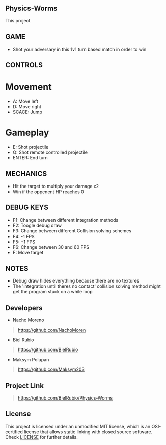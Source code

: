 ## Physics-Worms
This project 

## GAME
- Shot your adversary in this 1v1 turn based match in order to win

## CONTROLS
# Movement
- A: Move left
- D: Move right
- SCACE: Jump

# Gameplay
- E: Shot projectile
- Q: Shot remote controlled projectile
- ENTER: End turn

## MECHANICS
- Hit the target to multiply your damage x2
- Win if the oppenent HP reaches 0

## DEBUG KEYS
- F1: Change between different Integration methods
- F2: Toogle debug draw
- F3: Change between different Collision solving schemes
- F4: -1 FPS
- F5: +1 FPS
- F6: Change between 30 and 60 FPS
- F: Move target

## NOTES
- Debug draw hides everything because there are no textures
- The 'integration until theres no contact' collision solving method might get the program stuck on a while loop

## Developers
- Nacho Moreno 
> https://github.com/NachoMoren
- Biel Rubio
> https://github.com/BielRubio
- Maksym Polupan 
> https://github.com/Maksym203

## Project Link
> https://github.com/BielRubio/Physics-Worms

## License
This project is licensed under an unmodified MIT license, which is an OSI-certified license that allows static linking with closed source software. Check [LICENSE](https://github.com/BielRubio/Physics-Pinball/blob/main/LICENSE) for further details.